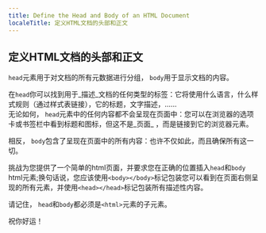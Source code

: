 ```yaml
---
title: Define the Head and Body of an HTML Document
localeTitle: 定义HTML文档的头部和正文
---
```

## 定义HTML文档的头部和正文

`head`元素用于对文档的所有元数据进行分组， `body`用于显示文档的内容。

在`head`你可以找到用于_描述_文档的任何类型的标签：它将使用什么语言，什么样式规则（通过样式表链接），它的标题，文字描述，......  
无论如何， `head`元素中的任何内容都不会呈现在页面中：您可以在浏览器的选项卡或书签栏中看到标题和图标，但这不是_页面_ ，而是链接到它的浏览器元素。

相反， `body`包含了呈现在页面中的所有内容：也许不仅如此，而且确保所有这一切。

挑战为您提供了一个简单的html页面，并要求您在正确的位置插入`head`和`body` html元素;换句话说，您应该使用`<body></body>`标记包装您可以看到在页面右侧呈现的所有元素，并使用`<head></head>`标记包装所有描述性内容。

请记住， `head`和`body`都必须是`<html>`元素的子元素。

祝你好运！